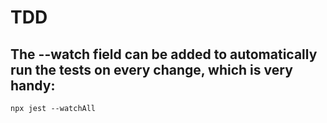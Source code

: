 # TDD

## The --watch field can be added to automatically run the tests on every change, which is very handy:

```
npx jest --watchAll
```


